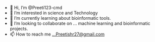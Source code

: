 - 👋 Hi, I’m @Preeti123-cmd
- 👀 I’m interested in science and Technology
- 🌱 I’m currently learning about bioinformatic tools.
- 💞️ I’m looking to collaborate on ... machine learning and bioinformatic projects.
- 📫 How to reach me ...Preetishr27@gmail.com

<!---
Preeti123-cmd/Preeti123-cmd is a ✨ special ✨ repository because its `README.md` (this file) appears on your GitHub profile.
You can click the Preview link to take a look at your changes.
--->
